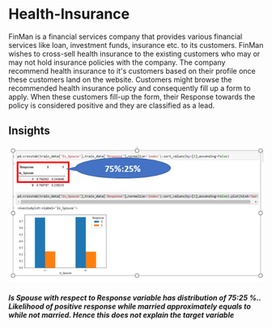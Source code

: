 # Health-Insurance
FinMan is a financial services company that provides various financial services like loan, investment funds, insurance etc. to its customers. FinMan wishes to cross-sell health insurance to the existing customers who may or may not hold insurance policies with the company. The company recommend health insurance to it's customers based on their profile once these customers land on the website. Customers might browse the recommended health insurance policy and consequently fill up a form to apply. When these customers fill-up the form, their Response towards the policy is considered positive and they are classified as a lead.
## Insights
<img src=images/1.PNG></img>

##### Is Spouse with respect to Response variable has distribution of 75:25 %.. Likelihood of positive response while married approximately equals to while not married. Hence this does not explain the target variable 


